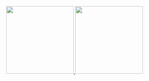 <div align="center">
  <a href="https://github.com/marcato0">
  <img height="180em" src="https://github-readme-stats.vercel.app/api?username=marcato0&show_icons=true&theme=algolia&include_all_commits=true&count_private=true"/>
  <img height="180em" src="https://github-readme-stats.vercel.app/api/top-langs/?username=marcato0&layout=compact&langs_count=7&theme=algolia"/>
</div>
